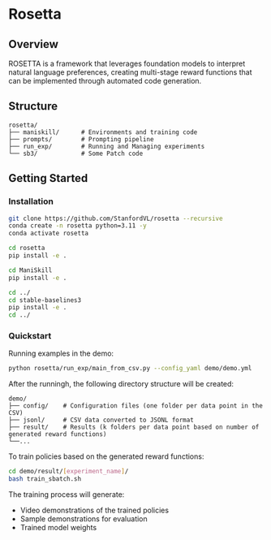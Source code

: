# Rosetta

## Overview
ROSETTA is a framework that leverages foundation models to interpret natural language preferences, creating multi-stage reward functions that can be implemented through automated code generation.


## Structure

```
rosetta/
├── maniskill/      # Environments and training code
├── prompts/        # Prompting pipeline
├── run_exp/        # Running and Managing experiments
└── sb3/            # Some Patch code
```

## Getting Started

### Installation

```bash
git clone https://github.com/StanfordVL/rosetta --recursive
conda create -n rosetta python=3.11 -y
conda activate rosetta

cd rosetta
pip install -e .

cd ManiSkill
pip install -e .

cd ../
cd stable-baselines3
pip install -e .
cd ../
```

### Quickstart
Running examples in the demo:

```bash
python rosetta/run_exp/main_from_csv.py --config_yaml demo/demo.yml
```

After the runningh, the following directory structure will be created:

```
demo/
├── config/    # Configuration files (one folder per data point in the CSV)
├── jsonl/     # CSV data converted to JSONL format
├── result/    # Results (k folders per data point based on number of generated reward functions)
└──...
```


To train policies based on the generated reward functions:

```bash
cd demo/result/[experiment_name]/
bash train_sbatch.sh
```

The training process will generate:
- Video demonstrations of the trained policies
- Sample demonstrations for evaluation
- Trained model weights
